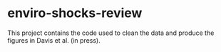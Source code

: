 # enviro-shocks-review

This project contains the code used to clean the data and produce the figures in Davis et al. (in press). 